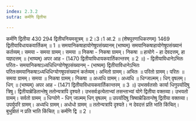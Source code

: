 ```yaml
---
index: 2.3.2
sutra: कर्मणि द्वितीया

---
```

 कर्मणि द्वितीया 430 294 द्वितीयनियमसूत्रम् ॥ 2।3।1 आ.2 ॥ (शेषपूरणाधिकरणम्) 1469 द्वितीयाविधायकवार्तिकम् ॥ 1 ॥ समयानिकषाहायोगेषूपसंख्यानम् (भाष्यम्) समयानिकषाहायोगेषूपसंख्यानं कर्तव्यम्। समया - समया ग्रामम्। समया ॥ निकषा - निकषा ग्रामम्। निकषा ॥ हायोगे - हा देवदत्तम्, हा यज्ञदत्तम् ॥ (भाष्यम्) अपर आह -  (1470 द्वितीयाविधायकवार्तिकान्तरम् ॥ 2 ॥) - द्वितीयाविधानेऽभितः परितः- समयानिकषाऽध्यधिधिग्योगेषूपसंख्यानम् - (भाष्यम्) द्वितीयाविधानेऽभितः परितःसमयानिकषाऽध्यधिधिग्योगषूपसंख्यानं कर्तव्यम्। अभितो ग्रामम्। अभितः ॥ परितो ग्रामम्। परितः ॥ समया ग्रामम्। समया ॥ निकषा ग्रामम्। निकषा ॥ अध्यधि ग्रामम्। अध्यधि ॥ धिग्जाल्मम्। धिग् वृषलम्। धिग् ॥ (भाष्यम्) अपर आह -  (1471 द्वितीयाविधायकवार्तिकान्तरम् ॥ 3 ॥) उभसर्वतसोः कार्या धिगुपर्यादिषु त्रिषु। द्वितीयाम्रेडितान्तेषु ततोन्यत्रापि दृश्यते। उभसर्वःइत्येताभ्यां तसन्ताभ्यां योगे द्वितीया वक्तव्या। उभयतो ग्रामम्। सर्वतो ग्रामम् ॥ धिग्योगे - धिग् जाल्मम् धिग् वृषलम् ॥ उपर्यादिषु त्रिष्वाम्रेडितान्तेषु द्वितीया वक्तव्या। उपर्युपरि ग्रामम्। अध्यधि ग्रामम्। अधोधो ग्रामम् ॥ ततोन्यत्रापि दृश्यते। न देवदत्तं प्रति भाति किंचित्। बुभुक्षितं न प्रति भाति किंचित् ॥ कर्मणि द्वि ॥ 2 । 